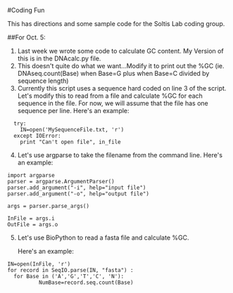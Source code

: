 #Coding Fun

This has directions and some sample code for the Soltis Lab coding group.

##For Oct. 5:

1. Last week we wrote some code to calculate GC content. My Version of this is in the DNAcalc.py file.
2. This doesn't quite do what we want...Modify it to print out the %GC (ie. DNAseq.count(Base) when Base=G plus when Base=C divided by sequence length)
3. Currently this script uses a sequence hard coded on line 3 of the script. Let's modify this to read from a file and calculate %GC for each sequence in the file. For now, we will assume that the file has one sequence per line.
Here's an example:
```
  try:
	IN=open('MySequenceFile.txt, 'r')
  except IOError:
	print "Can't open file", in_file
```
4. Let's use argparse to take the filename from the command line.
	Here's an example:
  ```	
  import argparse
  parser = argparse.ArgumentParser()
  parser.add_argument("-i", help="input file")
  parser.add_argument("-o", help="output file")
  
  args = parser.parse_args()
  
  InFile = args.i
  OutFile = args.o
  ```
5. Let's use BioPython to read a fasta file and calculate %GC.

    Here's an example:
  ```
  IN=open(InFile, 'r')
  for record in SeqIO.parse(IN, "fasta") :
  	for Base in ('A','G','T','C', 'N'):
    		NumBase=record.seq.count(Base)
  ```

